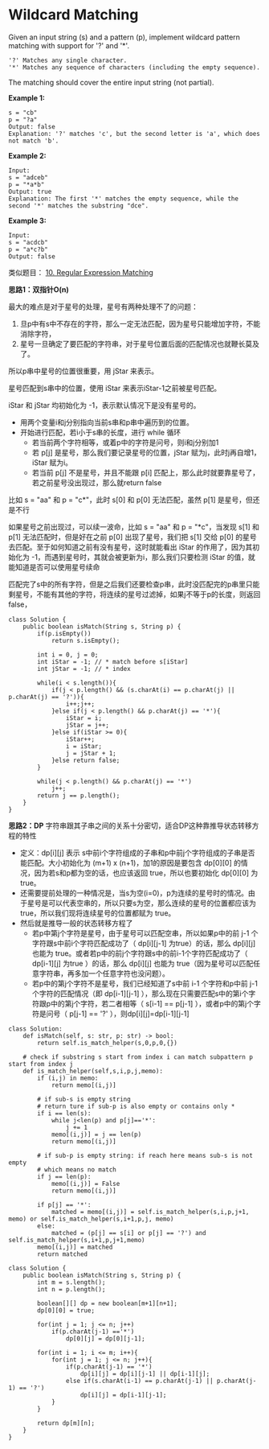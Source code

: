 # Wildcard Matching

Given an input string (s) and a pattern (p), implement wildcard pattern matching with support for '?' and '*'.
```
'?' Matches any single character.
'*' Matches any sequence of characters (including the empty sequence).
```
The matching should cover the entire input string (not partial).

**Example 1:**
```
s = "cb"
p = "?a"
Output: false
Explanation: '?' matches 'c', but the second letter is 'a', which does not match 'b'.
```
**Example 2:**
```
Input:
s = "adceb"
p = "*a*b"
Output: true
Explanation: The first '*' matches the empty sequence, while the second '*' matches the substring "dce".
```
**Example 3:**
```
Input:
s = "acdcb"
p = "a*c?b"
Output: false
```

类似题目： [10. Regular Expression Matching](https://github.com/ZequnSong/Leetcode/blob/master/Leetcode/010RegularExpressionMatching.md)

**思路1：双指针O(n)**

最大的难点是对于星号的处理，星号有两种处理不了的问题：
1. 旦p中有s中不存在的字符，那么一定无法匹配，因为星号只能增加字符，不能消除字符，
2. 星号一旦确定了要匹配的字符串，对于星号位置后面的匹配情况也就鞭长莫及了。

所以p串中星号的位置很重要，用 jStar 来表示。

星号匹配到s串中的位置，使用 iStar 来表示iStar-1之前被星号匹配。

iStar 和 jStar 均初始化为 -1，表示默认情况下是没有星号的。

* 用两个变量i和j分别指向当前s串和p串中遍历到的位置。
* 开始进行匹配，若i小于s串的长度，进行 while 循环
  * 若当前两个字符相等，或着p中的字符是问号，则i和j分别加1
  * 若 p[j] 是星号，那么我们要记录星号的位置，jStar 赋为j，此时j再自增1，iStar 赋为i。
  * 若当前 p[j] 不是星号，并且不能跟 p[i] 匹配上，那么此时就要靠星号了，若之前星号没出现过，那么就return false

比如 s = "aa" 和 p = "c*"，此时 s[0] 和 p[0] 无法匹配，虽然 p[1] 是星号，但还是不行

如果星号之前出现过，可以续一波命，比如 s = "aa" 和 p = "*c"，当发现 s[1] 和 p[1] 无法匹配时，但是好在之前 p[0] 出现了星号，我们把 s[1] 交给 p[0] 的星号去匹配。至于如何知道之前有没有星号，这时就能看出 iStar 的作用了，因为其初始化为 -1，而遇到星号时，其就会被更新为i，那么我们只要检测 iStar 的值，就能知道是否可以使用星号续命

匹配完了s中的所有字符，但是之后我们还要检查p串，此时没匹配完的p串里只能剩星号，不能有其他的字符，将连续的星号过滤掉，如果j不等于p的长度，则返回false，
```
class Solution {
    public boolean isMatch(String s, String p) {
        if(p.isEmpty())
            return s.isEmpty();
        
        int i = 0, j = 0;
        int iStar = -1; // * match before s[iStar]
        int jStar = -1; // * index
        
        while(i < s.length()){
            if(j < p.length() && (s.charAt(i) == p.charAt(j) || p.charAt(j) == '?')){
                i++;j++;
            }else if(j < p.length() && p.charAt(j) == '*'){
                iStar = i;
                jStar = j++;
            }else if(iStar >= 0){
                iStar++;
                i = iStar;
                j = jStar + 1;
            }else return false;
        }
        
        while(j < p.length() && p.charAt(j) == '*')
            j++;
        return j == p.length();
    }
}
```

**思路2：DP**
字符串跟其子串之间的关系十分密切，适合DP这种靠推导状态转移方程的特性

* 定义：dp[i][j] 表示 s中前i个字符组成的子串和p中前j个字符组成的子串是否能匹配。大小初始化为 (m+1) x (n+1)，加1的原因是要包含 dp[0][0] 的情况，因为若s和p都为空的话，也应该返回 true，所以也要初始化 dp[0][0] 为 true。
* 还需要提前处理的一种情况是，当s为空(i=0)，p为连续的星号时的情况。由于星号是可以代表空串的，所以只要s为空，那么连续的星号的位置都应该为 true，所以我们现将连续星号的位置都赋为 true。
* 然后就是推导一般的状态转移方程了
  * 若p中第j个字符是星号，由于星号可以匹配空串，所以如果p中的前 j-1 个字符跟s中前i个字符匹配成功了（ dp[i][j-1] 为true）的话，那么 dp[i][j] 也能为 true。或者若p中的前j个字符跟s中的前i-1个字符匹配成功了（ dp[i-1][j] 为true ）的话，那么 dp[i][j] 也能为 true（因为星号可以匹配任意字符串，再多加一个任意字符也没问题）。
  * 若p中的第j个字符不是星号，我们已经知道了s中前 i-1 个字符和p中前 j-1 个字符的匹配情况（即 dp[i-1][j-1] ），那么现在只需要匹配s中的第i个字符跟p中的第j个字符，若二者相等（ s[i-1] == p[j-1] ），或者p中的第j个字符是问号（ p[j-1] == '?' ），则dp[i][j]=dp[i-1][j-1]

```
class Solution:
    def isMatch(self, s: str, p: str) -> bool:
        return self.is_match_helper(s,0,p,0,{})
        
    # check if substring s start from index i can match subpattern p start from index j
    def is_match_helper(self,s,i,p,j,memo):
        if (i,j) in memo:
            return memo[(i,j)]

        # if sub-s is empty string
        # return ture if sub-p is also empty or contains only *
        if i == len(s):
            while j<len(p) and p[j]=='*':
                j += 1
            memo[(i,j)] = j == len(p)
            return memo[(i,j)]

        # if sub-p is empty string: if reach here means sub-s is not empty
        # which means no match
        if j == len(p):
            memo[(i,j)] = False
            return memo[(i,j)]

        if p[j] == '*':
            matched = memo[(i,j)] = self.is_match_helper(s,i,p,j+1, memo) or self.is_match_helper(s,i+1,p,j, memo)
        else:
            matched = (p[j] == s[i] or p[j] == '?') and self.is_match_helper(s,i+1,p,j+1,memo)
        memo[(i,j)] = matched
        return matched

```





```
class Solution {
    public boolean isMatch(String s, String p) {
        int m = s.length();
        int n = p.length();
        
        boolean[][] dp = new boolean[m+1][n+1];
        dp[0][0] = true;
        
        for(int j = 1; j <= n; j++)
            if(p.charAt(j-1) =='*')
                dp[0][j] = dp[0][j-1];
        
        for(int i = 1; i <= m; i++){
            for(int j = 1; j <= n; j++){
                if(p.charAt(j-1) == '*')
                    dp[i][j] = dp[i][j-1] || dp[i-1][j];
                else if(s.charAt(i-1) == p.charAt(j-1) || p.charAt(j-1) == '?')
                    dp[i][j] = dp[i-1][j-1];
            }
        }
        
        return dp[m][n];
    }
}
```
